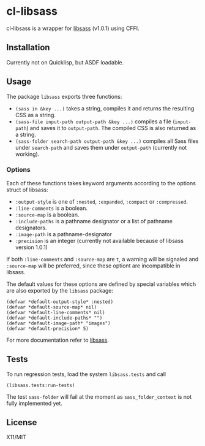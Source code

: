 # cl-libsass

cl-libsass is a wrapper for [libsass](http://libsass.org/) (v1.0.1) using CFFI.

## Installation

Currently not on Quicklisp, but ASDF loadable.

## Usage

The package `libsass` exports three functions:

* `(sass in &key ...)`
  takes a string, compiles it and returns the resulting CSS as a string.
* `(sass-file input-path output-path &key ...)`
  compiles a file (`input-path`) and saves it to `output-path`.
  The compiled CSS is also returned as a string.
* `(sass-folder search-path output-path &key ...)`
  compiles all Sass files under `search-path` and saves them under `output-path`
  (currently not working).

### Options

Each of these functions takes keyword arguments according to the options struct of libsass:

* `:output-style`
  is one of `:nested`, `:expanded`, `:compact` or `:compressed`.
* `:line-comments`
  is a boolean.
* `:source-map`
  is a boolean.
* `:include-paths`
  is a pathname designator or a list of pathname designators.
* `:image-path`
  is a pathname-designator
* `:precision`
  is an integer (currently not available because of libsass version 1.0.1)

If both `:line-comments` and `:source-map` are `t`,
a warning will be signaled and `:source-map` will be preferred,
since these optiont are incompatible in libsass.

The default values for these options are defined by special variables
which are also exported by the `libsass` package:

```common-lisp
(defvar *default-output-style* :nested)
(defvar *default-source-map* nil)
(defvar *default-line-comments* nil)
(defvar *default-include-paths* "")
(defvar *default-image-path* "images")
(defvar *default-precision* 5)
```

For more documentation refer to [libsass](http://libsass.org/).

## Tests

To run regression tests, load the system `libsass.tests` and call

```common-lisp
(libsass.tests:run-tests)
```

The test `sass-folder` will fail at the moment
as `sass_folder_context` is not fully implemented yet.

## License

X11/MIT